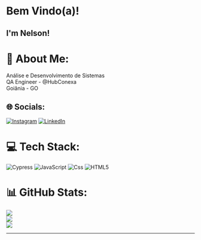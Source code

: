 # Bem Vindo(a)!

## I'm Nelson!

# 💫 About Me:
Análise e Desenvolvimento de Sistemas<br>
QA Engineer - @HubConexa<br>
Goiânia - GO<br>


## 🌐 Socials:
[![Instagram](https://img.shields.io/badge/Instagram-%23E4405F.svg?logo=Instagram&logoColor=white)](https://instagram.com/@nelson_mendees) [![LinkedIn](https://img.shields.io/badge/LinkedIn-%230077B5.svg?logo=linkedin&logoColor=white)](https://linkedin.com/in/nelsongomees) 

# 💻 Tech Stack:
![Cypress](https://img.shields.io/badge/Cypress-17202C?style=for-the-badge&logo=cypress&logoColor=white) ![JavaScript](https://img.shields.io/badge/JavaScript-F7DF1E?style=for-the-badge&logo=javascript&logoColor=white) ![Css](https://img.shields.io/badge/CSS3-1572B6?style=for-the-badge&logo=css3&logoColor=white) ![HTML5](https://img.shields.io/badge/html5-%23E34F26.svg?style=for-the-badge&logo=html5&logoColor=white)

# 📊 GitHub Stats:
![](https://github-readme-stats.vercel.app/api?username=NelsoonMendees&theme=tokyonight&hide_border=false&include_all_commits=true&count_private=false)<br/>
![](https://github-readme-streak-stats.herokuapp.com/?user=NelsoonMendees&theme=tokyonight&hide_border=false)<br/>
![](https://github-readme-stats.vercel.app/api/top-langs/?username=NelsoonMendees&theme=tokyonight&hide_border=false&include_all_commits=true&count_private=false&layout=compact)

---
